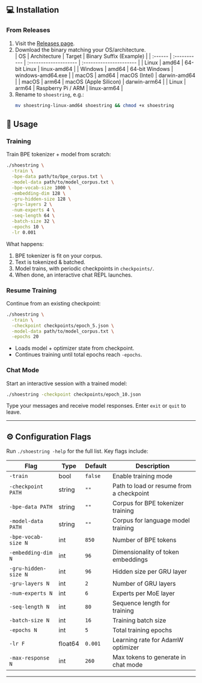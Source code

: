 ## 💻 Installation

### From Releases

1. Visit the [Releases page](https://github.com/o-kollar/ShoeString/releases).  
2. Download the binary matching your OS/architecture.  
    | OS      | Architecture | Target                | Binary Suffix (Example) |
    | :------ | :----------- | :-------------------- | :---------------------- |
    | Linux   | amd64        | 64-bit Linux          | linux-amd64   |
    | Windows | amd64        | 64-bit Windows        | windows-amd64.exe |
    | macOS   | amd64        | macOS (Intel)         | darwin-amd64  |
    | macOS   | arm64        | macOS (Apple Silicon) | darwin-arm64  |
    | Linux   | arm64        | Raspberry Pi / ARM    | linux-arm64   |
3. Rename to `shoestring`, e.g.:
   ```bash
   mv shoestring-linux-amd64 shoestring && chmod +x shoestring
   ```

## 🧰 Usage

### Training

Train BPE tokenizer + model from scratch:

```bash
./shoestring \
  -train \
  -bpe-data path/to/bpe_corpus.txt \
  -model-data path/to/model_corpus.txt \
  -bpe-vocab-size 1000 \
  -embedding-dim 128 \
  -gru-hidden-size 128 \
  -gru-layers 2 \
  -num-experts 4 \
  -seq-length 64 \
  -batch-size 32 \
  -epochs 10 \
  -lr 0.001
```

What happens:
1. BPE tokenizer is fit on your corpus.  
2. Text is tokenized & batched.  
3. Model trains, with periodic checkpoints in `checkpoints/`.  
4. When done, an interactive chat REPL launches.

### Resume Training

Continue from an existing checkpoint:

```bash
./shoestring \
  -train \
  -checkpoint checkpoints/epoch_5.json \
  -model-data path/to/model_corpus.txt \
  -epochs 20
```

- Loads model + optimizer state from checkpoint.  
- Continues training until total epochs reach `-epochs`.

### Chat Mode

Start an interactive session with a trained model:

```bash
./shoestring -checkpoint checkpoints/epoch_10.json
```

Type your messages and receive model responses. Enter `exit` or `quit` to leave.

---

## ⚙️ Configuration Flags

Run `./shoestring -help` for the full list. Key flags include:

| Flag                 | Type     | Default | Description                                      |
| -------------------- | -------- | ------- | ------------------------------------------------ |
| `-train`             | bool     | `false` | Enable training mode                             |
| `-checkpoint PATH`   | string   | `""`    | Path to load or resume from a checkpoint         |
| `-bpe-data PATH`     | string   | `""`    | Corpus for BPE tokenizer training                |
| `-model-data PATH`   | string   | `""`    | Corpus for language model training               |
| `-bpe-vocab-size N`  | int      | `850`   | Number of BPE tokens                             |
| `-embedding-dim N`   | int      | `96`    | Dimensionality of token embeddings               |
| `-gru-hidden-size N` | int      | `96`    | Hidden size per GRU layer                        |
| `-gru-layers N`      | int      | `2`     | Number of GRU layers                             |
| `-num-experts N`     | int      | `6`     | Experts per MoE layer                            |
| `-seq-length N`      | int      | `80`    | Sequence length for training                     |
| `-batch-size N`      | int      | `16`    | Training batch size                              |
| `-epochs N`          | int      | `5`     | Total training epochs                            |
| `-lr F`              | float64 | `0.001` | Learning rate for AdamW optimizer                |
| `-max-response N`    | int      | `260`   | Max tokens to generate in chat mode              |

---